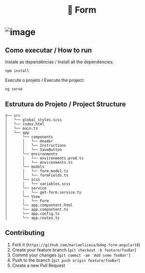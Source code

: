 <h1 align="center">📜 Form<h1/>

![image](https://github.com/mariaelizasa/registration-app/assets/49694866/e3675e15-7d28-483b-a531-1cc61db164c3)

## Como executar / How to run

Instale as dependências / Install all the dependencies:

```sh
npm install
```

Execute o projeto / Execute the project:

```sh
ng serve
```

## Estrutura do Projeto / Project Structure

```
├── src
│   └── global_styles.scss
│   └── index.html
│   └── main.ts
│   └── app
│       └── components 
│       │   └── Header
│       │   └── Instructions
│       │   └── SaveButton
│       └── environments
│       │   └── environments.prod.ts
│       │   └── environments.ts
│       └── models
│       │   └── form.model.ts
│       │   └── formFields.ts
│       └── scss
│       │   └── variables.scss
│       └── service
│       │   └── get-form.service.ts
│       └── View
│       │   └── Form
│       └── app.compontent.html
│       └── app.compontent.ts
│       └── app.config.ts
│       └── app.routes.ts

```

## Contributing

1. Fork it (`https://github.com/mariaelizasa/bdmg-form-angular18`)
2. Create your feature branch (`git checkout -b feature/fooBar`)
3. Commit your changes (`git commit -am 'Add some fooBar'`)
4. Push to the branch (`git push origin feature/fooBar`)
5. Create a new Pull Request